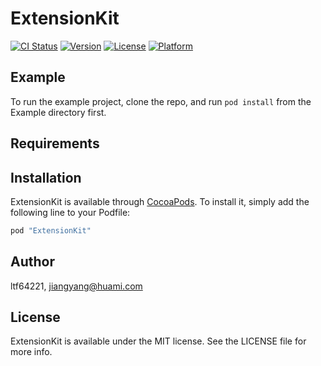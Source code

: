 # ExtensionKit

[![CI Status](http://img.shields.io/travis/ltf64221/ExtensionKit.svg?style=flat)](https://travis-ci.org/ltf64221/ExtensionKit)
[![Version](https://img.shields.io/cocoapods/v/ExtensionKit.svg?style=flat)](http://cocoapods.org/pods/ExtensionKit)
[![License](https://img.shields.io/cocoapods/l/ExtensionKit.svg?style=flat)](http://cocoapods.org/pods/ExtensionKit)
[![Platform](https://img.shields.io/cocoapods/p/ExtensionKit.svg?style=flat)](http://cocoapods.org/pods/ExtensionKit)

## Example

To run the example project, clone the repo, and run `pod install` from the Example directory first.

## Requirements

## Installation

ExtensionKit is available through [CocoaPods](http://cocoapods.org). To install
it, simply add the following line to your Podfile:

```ruby
pod "ExtensionKit"
```

## Author

ltf64221, jiangyang@huami.com

## License

ExtensionKit is available under the MIT license. See the LICENSE file for more info.
